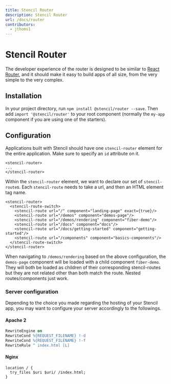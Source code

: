 ```yaml
---
title: Stencil Router
description: Stencil Router
url: /docs/router
contributors:
  - jthoms1
---
```


# Stencil Router

The developer experience of the router is designed to be similar to [React Router](https://reacttraining.com/react-router/), and it should make it easy to build apps of all size, from the very simple to the very complex.

## Installation

In your project directory, run `npm install @stencil/router --save`.
Then add `import '@stencil/router'` to your root component (normally the `my-app` component if you are using one of the starters).

## Configuration

Applications built with Stencil should have one `stencil-router` element for the entire application. Make sure to specify an `id` attribute on it.

```tsx
<stencil-router>
...
</stencil-router>
```

Within the `stencil-router` element, we want to declare our set of `stencil-route`s. Each `stencil-route` needs to take a url, and then an HTML element tag name.

```tsx
<stencil-router>
  <stencil-route-switch>
    <stencil-route url="/" component="landing-page" exact={true}/>
    <stencil-route url="/demos" component="demos-page"/>
    <stencil-route url="/demos/rendering" component="fiber-demo"/>
    <stencil-route url="/docs" component="docs"/>
    <stencil-route url="/docs/getting-started" component="getting-started"/>
    <stencil-route url="/components" component="basics-components"/>
  </stencil-route-switch>
</stencil-router>
```

When navigating to `/demos/rendering` based on the above configuration, the `demos-page` component will be loaded with a child component `fiber-demo`. They will both be loaded as children of their corresponding stencil-routes but they are not related other than both match the route. Nested routes/components just work.

### Server configuration

Depending to the choice you made regarding the hosting of your Stencil app, you may want to configure your server accordingly to the followings.

#### Apache 2
```apache
RewriteEngine on
RewriteCond %{REQUEST_FILENAME} !-d
RewriteCond %{REQUEST_FILENAME} !-f
RewriteRule ^ index.html [L]
```

#### Nginx
```.vhost
location / {
  try_files $uri $uri/ /index.html;
}
```
